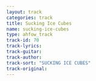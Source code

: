 ```yaml
---
layout: track
categories: track
title: Sucking Ice Cubes
name: sucking-ice-cubes
type: ahfow_track
track-id: 70
track-lyrics: 
track-guitar: 
track-author: 
track-sort: "SUCKING ICE CUBES"
track-original: 
---
```

